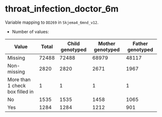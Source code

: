 # throat_infection_doctor_6m
Variable mapping to `DD269` in `Skjema4_6mnd_v12`.
- Number of values:

| Value | Total | Child genotyped | Mother genotyped | Father genotyped |
| ----- | ----- | --------------- | ---------------- | ---------------- |
| Missing | 72488 | 72488 | 68979 | 48117 |
| Non-missing | 2820 | 2820 | 2671 | 1967 |
| More than 1 check box filled in | 1 | 1 | 1 |1 |
| No | 1535 | 1535 | 1458 |1065 |
| Yes | 1284 | 1284 | 1212 |901 |




